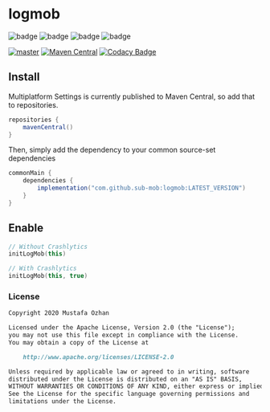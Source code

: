 # logmob

![badge][badge-android]
![badge][badge-ios]
![badge][badge-js]
![badge][badge-jvm]

[![master](https://github.com/SubMob/LogMob/actions/workflows/master.yml/badge.svg)](https://github.com/SubMob/LogMob/actions/workflows/master.yml)
[![Maven Central](https://maven-badges.herokuapp.com/maven-central/com.github.sub-mob/logmob/badge.svg)](https://maven-badges.herokuapp.com/maven-central/com.github.sub-mob/logmob)
[![Codacy Badge](https://api.codacy.com/project/badge/Grade/114b2f31e5c9420b8fe1683cfc290f33)](https://www.codacy.com/gh/SubMob/LogMob?utm_source=github.com&amp;utm_medium=referral&amp;utm_content=SubMob/LogMob&amp;utm_campaign=Badge_Grade)

## Install

Multiplatform Settings is currently published to Maven Central, so add that to repositories.

```groovy
repositories {
    mavenCentral()
}
```

Then, simply add the dependency to your common source-set dependencies

```groovy
commonMain {
    dependencies {
        implementation("com.github.sub-mob:logmob:LATEST_VERSION")
    }
}
```

## Enable

```kotlin
// Without Crashlytics
initLogMob(this)

// With Crashlytics
initLogMob(this, true)
```

### License

```markdown
Copyright 2020 Mustafa Ozhan

Licensed under the Apache License, Version 2.0 (the "License");
you may not use this file except in compliance with the License.
You may obtain a copy of the License at

    http://www.apache.org/licenses/LICENSE-2.0

Unless required by applicable law or agreed to in writing, software
distributed under the License is distributed on an "AS IS" BASIS,
WITHOUT WARRANTIES OR CONDITIONS OF ANY KIND, either express or implied.
See the License for the specific language governing permissions and
limitations under the License.
```

[badge-android]: https://img.shields.io/badge/platform-android-green

[badge-ios]: https://img.shields.io/badge/platform-ios-orange

[badge-js]: https://img.shields.io/badge/platform-js-yellow

[badge-jvm]: https://img.shields.io/badge/platform-jvm-red
